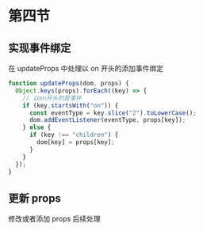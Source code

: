 # 第四节

## 实现事件绑定

在 updateProps 中处理以 on 开头的添加事件绑定

```js
function updateProps(dom, props) {
  Object.keys(props).forEach((key) => {
    // 以on开头的是事件
    if (key.startsWith("on")) {
      const eventType = key.slice("2").toLowerCase();
      dom.addEventListener(eventType, props[key]);
    } else {
      if (key !== "children") {
        dom[key] = props[key];
      }
    }
  });
}
```

## 更新 props

修改或者添加 props 后续处理
